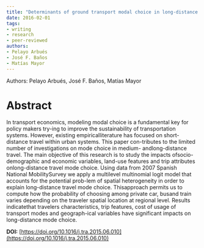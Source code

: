 ```yaml
---
title: "Determinants of ground transport modal choice in long-distance trips in Spain"
date: 2016-02-01
tags:
- writing
- research
- peer-reviewed
authors:
- Pelayo Arbués
- José F. Baños
- Matías Mayor
---
```


Authors: Pelayo Arbués, José F. Baños, Matías Mayor

# Abstract

In transport economics, modeling modal choice is a fundamental key for policy makers try-ing to improve the sustainability of transportation systems. However, existing empiricalliterature has focused on short-distance travel within urban systems. This paper con-tributes to the limited number of investigations on mode choice in medium- andlong-distance travel. The main objective of this research is to study the impacts ofsocio-demographic and economic variables, land-use features and trip attributes onlong-distance travel mode choice. Using data from 2007 Spanish National MobilitySurvey we apply a multilevel multinomial logit model that accounts for the potential prob-lem of spatial heterogeneity in order to explain long-distance travel mode choice. Thisapproach permits us to compute how the probability of choosing among private car, busand train varies depending on the traveler spatial location at regional level. Results indicatethat travelers characteristics, trip features, cost of usage of transport modes and geograph-ical variables have significant impacts on long-distance mode choice.

**DOI:** [https://doi.org/10.1016/j.tra.2015.06.010](https://doi.org/10.1016/j.tra.2015.06.010)

